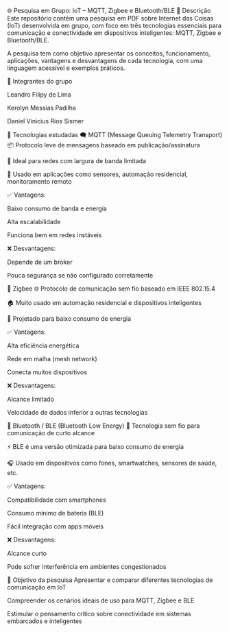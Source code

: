 🌐 Pesquisa em Grupo: IoT – MQTT, Zigbee e Bluetooth/BLE
📝 Descrição
Este repositório contém uma pesquisa em PDF sobre Internet das Coisas (IoT) desenvolvida em grupo, com foco em três tecnologias essenciais para comunicação e conectividade em dispositivos inteligentes: MQTT, Zigbee e Bluetooth/BLE.

A pesquisa tem como objetivo apresentar os conceitos, funcionamento, aplicações, vantagens e desvantagens de cada tecnologia, com uma linguagem acessível e exemplos práticos.

👥 Integrantes do grupo

Leandro Filipy de Lima

Kerolyn Messias Padilha

Daniel Vinicius Rios Sismer

🔌 Tecnologias estudadas
🗨️ MQTT (Message Queuing Telemetry Transport)
📦 Protocolo leve de mensagens baseado em publicação/assinatura

📶 Ideal para redes com largura de banda limitada

📱 Usado em aplicações como sensores, automação residencial, monitoramento remoto

✅ Vantagens:

Baixo consumo de banda e energia

Alta escalabilidade

Funciona bem em redes instáveis

❌ Desvantagens:

Depende de um broker

Pouca segurança se não configurado corretamente

📡 Zigbee
🌐 Protocolo de comunicação sem fio baseado em IEEE 802.15.4

🏠 Muito usado em automação residencial e dispositivos inteligentes

🔋 Projetado para baixo consumo de energia

✅ Vantagens:

Alta eficiência energética

Rede em malha (mesh network)

Conecta muitos dispositivos

❌ Desvantagens:

Alcance limitado

Velocidade de dados inferior a outras tecnologias

🔵 Bluetooth / BLE (Bluetooth Low Energy)
📲 Tecnologia sem fio para comunicação de curto alcance

⚡ BLE é uma versão otimizada para baixo consumo de energia

🎧 Usado em dispositivos como fones, smartwatches, sensores de saúde, etc.

✅ Vantagens:

Compatibilidade com smartphones

Consumo mínimo de bateria (BLE)

Fácil integração com apps móveis

❌ Desvantagens:

Alcance curto

Pode sofrer interferência em ambientes congestionados

🎯 Objetivo da pesquisa
Apresentar e comparar diferentes tecnologias de comunicação em IoT

Compreender os cenários ideais de uso para MQTT, Zigbee e BLE

Estimular o pensamento crítico sobre conectividade em sistemas embarcados e inteligentes

